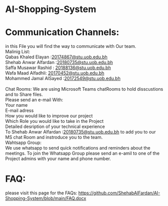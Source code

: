 # AI-Shopping-System

# Communication Channels:
in this File you will find the way to communicate with Our team.
<br/>
Malinig List:<br/>
Qabas Khaled Elayan :20174867@stu.uob.edu.bh<br/>
Shehab Anwar Alfardan :20180735@stu.uob.edu.bh<br/>
Saffa Musawar Rashid : 20188136@stu.uob.edu.bh<br/>
Wafa Maad Alfadhli: 20170452@stu.uob.edu.bh<br/>
Mohammed Jamal AlSayed :20172549@stu.uob.edu.bh<br/>
<br/>
Chat Rooms:
We are using Microsoft Teams chatRooms to hold disscustions and to Share files.<br/>
Please send an e-mail With:
<br/>
Your name<br/>
E-mail adress<br/>
How you would like to improve our project<br/>
Which Role you would like to take in the Project<br/>
Detailed desription of your technical experience <br/> 
To Shehab Anwar Alfardan :20180735@stu.uob.edu.bh to add you to our MS chat Room and instroduce you to the team.<br/>
Wahtsapp Group:<br/>
We use whatsapp to send quick notifications and reminders about the meetings. To join the Whatsapp Group please send an e-amil to one of the Project admins with your name and phone number.

# FAQ:
please visit this page for the FAQs:
https://github.com/ShehabAlFardan/AI-Shopping-System/blob/main/FAQ.docx
